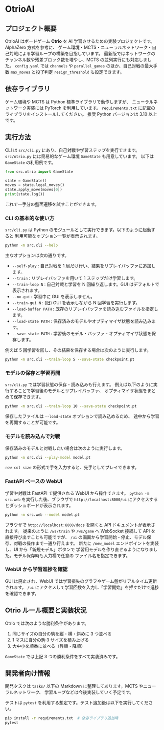 # OtrioAI

## プロジェクト概要
OtrioAI はボードゲーム **Otrio** を AI 学習させるための実験プロジェクトです。AlphaZero 方式を参考に、
ゲーム環境・MCTS・ニューラルネットワーク・自己対戦による学習ループの構築を目指しています。
最新版ではネットワークのチャンネル数や残差ブロック数を増やし、MCTS の並列実行にも対応しました。
`config.yaml` では `channels` や `parallel_games` のほか、自己対戦の最大手数 `max_moves` と投了判定 `resign_threshold` も設定できます。

## 依存ライブラリ
ゲーム環境や MCTS は Python 標準ライブラリで動作しますが、
ニューラルネットワーク実装には PyTorch を利用しています。
`requirements.txt` に記載のライブラリをインストールしてください。
推奨 Python バージョンは 3.10 以上です。

## 実行方法
CLI は `src/cli.py` にあり、自己対戦や学習ステップを実行できます。`src/otrio.py` には簡易的なゲーム環境 `GameState` も用意しています。
以下は `GameState` の利用例です。

```python
from src.otrio import GameState

state = GameState()
moves = state.legal_moves()
state.apply_move(moves[0])
print(state.log())
```

これで一手分の盤面遷移を試すことができます。

### CLI の基本的な使い方

`src/cli.py` は Python のモジュールとして実行できます。以下のように起動すると
利用可能なオプション一覧が表示されます。

```bash
python -m src.cli --help
```

主なオプションは次の通りです。

- `--self-play` : 自己対戦を 1 局だけ行い、結果をリプレイバッファに追加します。
- `--train` : リプレイバッファを用いて 1 ステップだけ学習します。
- `--train-loop N` : 自己対戦と学習を N 回繰り返します。GUI はデフォルトで表示されます。
- `--no-gui` : 学習中に GUI を表示しません。
- `--train-gui N` : (旧) GUI を表示しながら N 回学習を実行します。
- `--load-buffer PATH` : 既存のリプレイバッファを読み込むファイルを指定します。
- `--load-state PATH` : 保存済みのモデルやオプティマイザ状態を読み込みます。
- `--save-state PATH` : 学習後のモデル・バッファ・オプティマイザ状態を保存します。

例えば 5 回学習を回し、その結果を保存する場合は次のように実行します。

```bash
python -m src.cli --train-loop 5 --save-state checkpoint.pt
```

### モデルの保存と学習再開

`src/cli.py` では学習状態の保存・読み込みも行えます。
例えば以下のように実行することで学習後のモデルとリプレイバッファ、
オプティマイザ状態をまとめて保存できます。

```bash
python -m src.cli --train-loop 10 --save-state checkpoint.pt
```

保存したファイルは `--load-state` オプションで読み込めるため、
途中から学習を再開することが可能です。

### モデルを読み込んで対戦

保存済みのモデルと対戦したい場合は次のように実行します。

```bash
python -m src.cli --play-model model.pt
```

`row col size` の形式で手を入力すると、先手としてプレイできます。

### FastAPI ベースの WebUI

学習や対戦は FastAPI で提供される WebUI から操作できます。
`python -m src.web` を実行した後、ブラウザで `http://localhost:8000/ui` にアクセスするとダッシュボードが表示されます。

```bash
python -m src.web --model model.pt
```

ブラウザで `http://localhost:8000/docs` を開くと API ドキュメントが表示されます。
従来のように `/ws/train` や `/ws/game` へ WebSocket 接続して API を直接呼び出すことも可能ですが、
`/ui` の画面から学習開始・停止、モデル保存、対戦の操作まで一通り行えます。
新たに `/new_model` エンドポイントを実装し、UI から「新規モデル」ボタンで
学習用モデルを作り直せるようになりました。モデル保存時も入力欄で任意の
ファイル名を指定できます。

### WebUI から学習進捗を確認

GUI は廃止され、WebUI では学習損失のグラフやゲーム盤がリアルタイム更新されます。
`/ui` にアクセスして学習回数を入力し「学習開始」を押すだけで進捗を確認できます。

## Otrio ルール概要と実装状況
Otrio では次のような勝利条件があります。

1. 同じサイズの自分の駒を縦・横・斜めに 3 つ並べる
2. 1 マスに自分の駒 3 サイズを積み上げる
3. 大中小を順番に並べる（昇順・降順）

`GameState` では上記 3 つの勝利条件をすべて実装済みです。

## 開発者向け情報
開発タスクは `tasks/` 以下の Markdown に整理してあります。MCTS やニューラルネットワーク、
学習ループなどは今後実装していく予定です。

テストは `pytest` を利用する想定です。テスト追加後は以下を実行してください。

```bash
pip install -r requirements.txt  # 依存ライブラリ追加時
pytest
```
